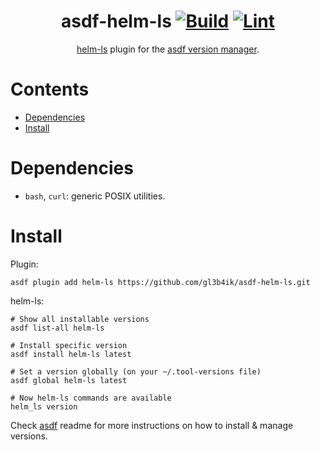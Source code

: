 <div align="center">

# asdf-helm-ls [![Build](https://github.com/gl3b4ik/asdf-helm-ls/actions/workflows/build.yml/badge.svg)](https://github.com/gl3b4ik/asdf-helm-ls/actions/workflows/build.yml) [![Lint](https://github.com/gl3b4ik/asdf-helm-ls/actions/workflows/lint.yml/badge.svg)](https://github.com/gl3b4ik/asdf-helm-ls/actions/workflows/lint.yml)

[helm-ls](https://github.com/mrjosh/helm-ls) plugin for the [asdf version manager](https://asdf-vm.com).

</div>

# Contents

- [Dependencies](#dependencies)
- [Install](#install)

# Dependencies

- `bash`, `curl`: generic POSIX utilities.

# Install

Plugin:

```shell
asdf plugin add helm-ls https://github.com/gl3b4ik/asdf-helm-ls.git
```

helm-ls:

```shell
# Show all installable versions
asdf list-all helm-ls

# Install specific version
asdf install helm-ls latest

# Set a version globally (on your ~/.tool-versions file)
asdf global helm-ls latest

# Now helm-ls commands are available
helm_ls version
```

Check [asdf](https://github.com/asdf-vm/asdf) readme for more instructions on how to
install & manage versions.



